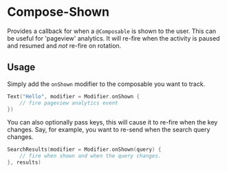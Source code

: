 # Compose-Shown

Provides a callback for when a `@Composable` is shown to the user. This can be useful for 'pageview'
analytics. It will re-fire when the activity is paused and resumed and _not_ re-fire on rotation.

## Usage

Simply add the `onShown` modifier to the composable you want to track.

```kotlin
Text("Hello", modifier = Modifier.onShown {
    // fire pageview analytics event
})
```

You can also optionally pass keys, this will cause it to re-fire when the key changes. Say, for
example, you want to re-send when the search query changes.

```kotlin
SearchResults(modifier = Modifier.onShown(query) {
    // fire when shown and when the query changes.                                                 
}, results)
```
